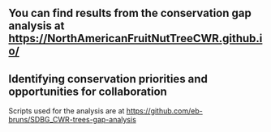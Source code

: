 ## You can find results from the conservation gap analysis at https://NorthAmericanFruitNutTreeCWR.github.io/

## Identifying conservation priorities and opportunities for collaboration

Scripts used for the analysis are at https://github.com/eb-bruns/SDBG_CWR-trees-gap-analysis
